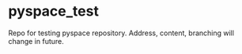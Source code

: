 pyspace_test
============

Repo for testing pyspace repository. Address, content, branching will change in future.
